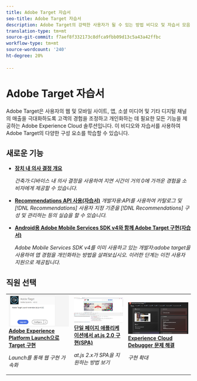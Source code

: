 ```yaml
---
title: Adobe Target 자습서
seo-title: Adobe Target 자습서
description: Adobe Target의 강력한 사용자가 될 수 있는 방법 비디오 및 자습서 모음
translation-type: tm+mt
source-git-commit: f7aef8f332173c8dfca9fbb09d13c5a43a42ffbc
workflow-type: tm+mt
source-wordcount: '240'
ht-degree: 20%

---
```



# Adobe Target 자습서

Adobe Target은 사용자의 웹 및 모바일 사이트, 앱, 소셜 미디어 및 기타 디지털 채널의 매출을 극대화하도록 고객의 경험을 조정하고 개인화하는 데 필요한 모든 기능을 제공하는 Adobe Experience Cloud 솔루션입니다. 이 비디오와 자습서를 사용하여 Adobe Target의 다양한 구성 요소를 학습할 수 있습니다.

## 새로운 기능

* **[장치 내 의사 결정 개요](implementation/on-device-decisioning-overview.md)**

   *건축가:디바이스 내 의사 결정을 사용하여 지연 시간이 거의 0에 가까운 경험을 소비자에게 제공할 수 있습니다.*
* **[Recommendations API 사용(자습서)](recommendations-api-tutorial/recs-api-overview.md)**
   *개발자용:API를 사용하여 카탈로그 및  [!DNL Recommendations] 사용자 지정 기준을  [!DNL Recommendations] 구성 및 관리하는 등의 실습을 할 수 있습니다.*

* **[Android용 Adobe Mobile Services SDK v4와 함께 Adobe Target 구현(자습서)](mobile-v4/overview.md)**

   *Adobe Mobile Services SDK v4를 이미 사용하고 있는 개발자:adobe target을 사용하여 앱 경험을 개인화하는 방법을 살펴보십시오. 이러한 단계는 이전 사용자 지원으로 제공됩니다.<!-- Concepts learned here are also applicable to Adobe Experience Platform Mobile SDK (v5).-->*

<!--* **[Use Recommendations Offers (Video)](recommendations/use-recommendations-offers.md)**
    *For all Target Users: Learn how to use product recommendations in A/B and Experience Targeting Activities.*-->

<!--
* **[Create a Recommendations Activity (Video)](recommendations/create-a-recommendations-activity.md)**
    <br>
    *Recommend products to your customers at scale with this Premium feature.* -->

## 직원 선택

<table>
<tr>
  <td>
    <a href="https://docs.adobe.com/content/help/en/experience-cloud/implementing-in-websites-with-launch/implement-solutions/target.html">
      <img alt="Adobe Experience Platform Launch으로 Target 구현" src="assets/launch_referencearchitectureguides.png" />
    </a>
    <div>
      <a href="https://docs.adobe.com/content/help/en/experience-cloud/implementing-in-websites-with-launch/implement-solutions/target.html">
    <strong>Adobe Experience Platform Launch으로 Target 구현</strong>
    </a>
    </div>
    <p>
    <em>Launch를 통해 웹 구현 가속화</em>
    <p>
  </td>
  <td>
    <a href="implementation/implement-atjs-20-in-a-single-page-application.md">
      <img alt="단일 페이지 애플리케이션에서 at.js 2.0 구현(SPA)" src="assets/implementing_adobetargetsatjs20inasinglepageapplicationspa.png" />
    </a>
    <div>
      <a href="implementation/implement-atjs-20-in-a-single-page-application.md">
    <strong>단일 페이지 애플리케이션에서 at.js 2.0 구현(SPA)</strong>
    </a>
    </div>
    <p>
    <em>at.js 2.x가 SPA을 지원하는 방법 보기</em>
    <p>
  </td>
  <td>
    <a href="troubleshooting/troubleshoot-with-the-experience-cloud-debugger.md">
      <img alt="Experience Cloud Debugger 문제 해결" src="assets/using_the_experienceclouddebuggerwithadobetarget.png" />
    </a>
    <div>
      <a href="troubleshooting/troubleshoot-with-the-experience-cloud-debugger.md">
    <strong>Experience Cloud Debugger 문제 해결</strong>
    </a>
    </div>
    <p>
    <em>구현 확대</em>
    <p>
  </td>
</tr>
</table>
